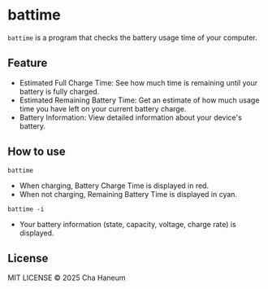 # battime
`battime` is a program that checks the battery usage time of your computer.

## Feature
- Estimated Full Charge Time: See how much time is remaining until your battery is fully charged.
- Estimated Remaining Battery Time: Get an estimate of how much usage time you have left on your current battery charge.
- Battery Information: View detailed information about your device's battery.

## How to use
```shell
battime
```
- When charging, Battery Charge Time is displayed in red.
- When not charging, Remaining Battery Time is displayed in cyan.

```shell
battime -i
```
- Your battery information (state, capacity, voltage, charge rate) is displayed.


## License
MIT LICENSE &copy; 2025 Cha Haneum